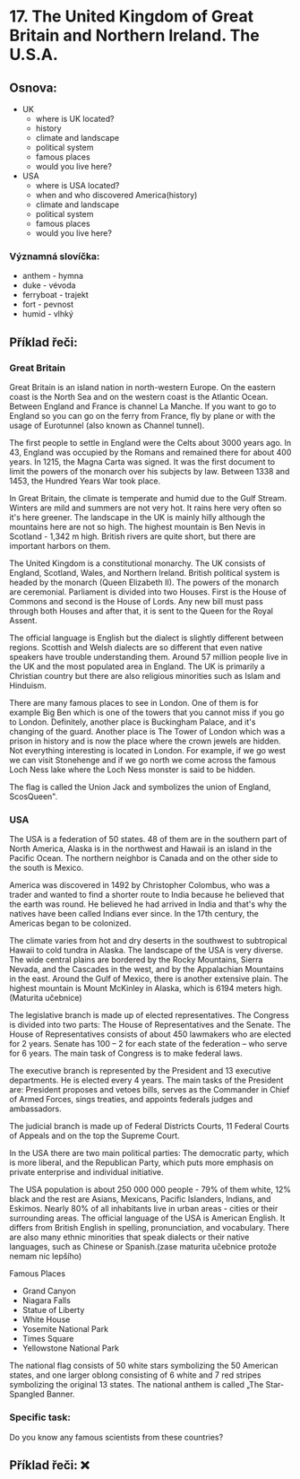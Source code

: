 # 17. The United Kingdom of Great Britain and Northern Ireland. The U.S.A.

## Osnova: 
* UK
  * where is UK located? 
  * history 
  * climate and landscape
  * political system
  * famous places
  * would you live here?
* USA
  * where is USA located?
  * when and who discovered America(history)
  * climate and landscape
  * political system
  * famous places
  * would you live here?

### Významná slovíčka:
* anthem - hymna
* duke - vévoda 
* ferryboat - trajekt 
* fort - pevnost 
* humid - vlhký 

  
## Příklad řeči:

### Great Britain

Great Britain is an island nation in north-western Europe. On the eastern coast is the North Sea and on the western coast is the Atlantic Ocean. Between England and France is channel La Manche. If you want to go to England so you can go on the ferry from France, fly by plane or with the usage of Eurotunnel (also known as Channel tunnel).

The first people to settle in England were the Celts about 3000 years ago. In 43, England was occupied by the Romans and remained there for about 400 years. In 1215, the Magna Carta was signed. It was the first document to limit the powers of the monarch over his subjects by law. Between 1338 and 1453, the Hundred Years War took place.

In Great Britain, the climate is temperate and humid due to the Gulf Stream. Winters are mild and summers are not very hot. It rains here very often so it's here greener. The landscape in the UK is mainly hilly although the mountains here are not so high. The highest mountain is Ben Nevis in Scotland - 1,342 m high. British rivers are quite short, but there are important harbors on them.

The United Kingdom is a constitutional monarchy. The UK consists of England, Scotland, Wales, and Northern Ireland. British political system is headed by the monarch (Queen Elizabeth II). The powers of the monarch are ceremonial. Parliament is divided into two Houses. First is the House of Commons and second is the House of Lords. Any new bill must pass through both Houses and after that, it is sent to the Queen for the Royal Assent. 

The official language is English but the dialect is slightly different between regions. Scottish and Welsh dialects are so different that even native speakers have trouble understanding them. Around 57 million people live in the UK and the most populated area in England. The UK is primarily a Christian country but there are also religious minorities such as Islam and Hinduism.

There are many famous places to see in London. One of them is for example Big Ben which is one of the towers that you cannot miss if you go to London. Definitely, another place is Buckingham Palace, and it's changing of the guard. Another place is The Tower of London which was a prison in history and is now the place where the crown jewels are hidden. Not everything interesting is located in London. For example, if we go west we can visit Stonehenge and if we go north we come across the famous Loch Ness lake where the Loch Ness monster is said to be hidden.

The flag is called the Union Jack and symbolizes the union of England, ScosQueen".

### USA

The USA is a federation of 50 states. 48 of them are in the southern part of North America, Alaska is in the northwest and Hawaii is an island in the Pacific Ocean. The northern neighbor is Canada and on the other side to the south is Mexico.

America was discovered in 1492 by Christopher Colombus, who was a trader and wanted to find a shorter route to India because he believed that the earth was round. He believed he had arrived in India and that's why the natives have been called Indians ever since. In the 17th century, the Americas began to be colonized.

The climate varies from hot and dry deserts in the southwest to subtropical Hawaii to cold tundra in Alaska. The landscape of the USA is very diverse. The wide central plains are bordered by the Rocky Mountains, Sierra Nevada, and the Cascades in the west, and by the Appalachian Mountains in the east. Around the Gulf of Mexico, there is another extensive plain. The highest mountain is Mount McKinley in Alaska, which is 6194 meters high. (Maturita učebnice)

The legislative branch is made up of elected representatives. The Congress is divided into two parts: The House of Representatives and the Senate. The House of Representatives consists of about 450 lawmakers who are elected for 2 years. Senate has 100 – 2 for each state of the federation – who serve for 6 years. The main task of Congress is to make federal laws.

The executive branch is represented by the President and 13 executive departments. He is elected every 4 years. The main tasks of the President are: President proposes and vetoes bills, serves as the Commander in Chief of Armed Forces, sings treaties, and appoints federals judges and ambassadors.

The judicial branch is made up of Federal Districts Courts, 11 Federal Courts of Appeals and on the top the Supreme Court.

In the USA there are two main political parties: The democratic party, which is more liberal, and the Republican Party, which puts more emphasis on private enterprise and individual initiative.

The USA population is about 250 000 000 people - 79% of them white, 12% black and the rest are Asians, Mexicans, Pacific Islanders, Indians, and Eskimos. Nearly 80% of all inhabitants live in urban areas - cities or their surrounding areas. The official language of the USA is American English. It differs from British English in spelling, pronunciation, and vocabulary. There are also many ethnic minorities that speak dialects or their native languages, such as Chinese or Spanish.(zase maturita učebnice protože nemam nic lepšího)

Famous Places

* Grand Canyon
* Niagara Falls
* Statue of Liberty
* White House
* Yosemite National Park
* Times Square
* Yellowstone National Park


The national flag consists of 50 white stars symbolizing the 50 American states, and one larger oblong consisting of 6 white and 7 red stripes symbolizing the original 13 states. The national anthem is called „The Star-Spangled Banner.






### Specific task:
Do you know any famous scientists from these countries?
<br>
## Příklad řeči: ❌
